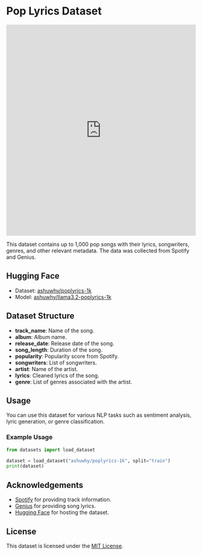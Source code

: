 # Pop Lyrics Dataset

<iframe
  src="https://huggingface.co/datasets/ashuwhy/poplyrics-1k/embed/viewer/default/train"
  frameborder="0"
  width="100%"
  height="560px"
></iframe>

This dataset contains up to 1,000 pop songs with their lyrics, songwriters, genres, and other relevant metadata. The data was collected from Spotify and Genius.

## Hugging Face

- Dataset: [ashuwhy/poplyrics-1k](https://huggingface.co/datasets/ashuwhy/poplyrics-1k)
- Model: [ashuwhy/llama3.2-poplyrics-1k](https://huggingface.co/ashuwhy/llama3.2-poplyrics-1k)

## Dataset Structure

- **track_name**: Name of the song.
- **album**: Album name.
- **release_date**: Release date of the song.
- **song_length**: Duration of the song.
- **popularity**: Popularity score from Spotify.
- **songwriters**: List of songwriters.
- **artist**: Name of the artist.
- **lyrics**: Cleaned lyrics of the song.
- **genre**: List of genres associated with the artist.

## Usage

You can use this dataset for various NLP tasks such as sentiment analysis, lyric generation, or genre classification.

### Example Usage

```python
from datasets import load_dataset

dataset = load_dataset("ashuwhy/poplyrics-1k", split="train")
print(dataset)
```

## Acknowledgements

- [Spotify](https://www.spotify.com) for providing track information.
- [Genius](https://genius.com) for providing song lyrics.
- [Hugging Face](https://huggingface.co) for hosting the dataset.

## License

This dataset is licensed under the [MIT License](LICENSE).
